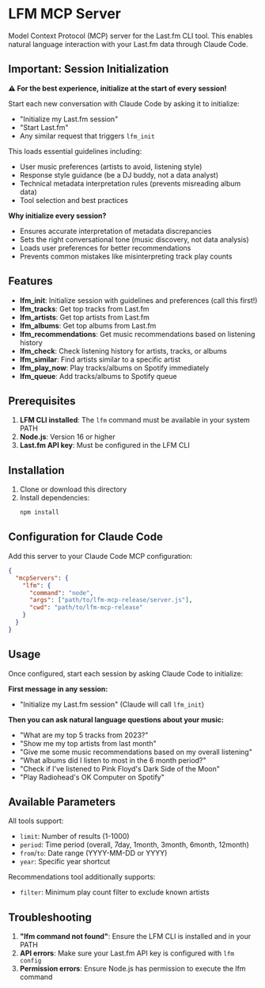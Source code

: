 # LFM MCP Server

Model Context Protocol (MCP) server for the Last.fm CLI tool. This enables natural language interaction with your Last.fm data through Claude Code.

## Important: Session Initialization

**⚠️ For the best experience, initialize at the start of every session!**

Start each new conversation with Claude Code by asking it to initialize:
- "Initialize my Last.fm session"
- "Start Last.fm"
- Any similar request that triggers `lfm_init`

This loads essential guidelines including:
- User music preferences (artists to avoid, listening style)
- Response style guidance (be a DJ buddy, not a data analyst)
- Technical metadata interpretation rules (prevents misreading album data)
- Tool selection and best practices

**Why initialize every session?**
- Ensures accurate interpretation of metadata discrepancies
- Sets the right conversational tone (music discovery, not data analysis)
- Loads user preferences for better recommendations
- Prevents common mistakes like misinterpreting track play counts

## Features

- **lfm_init**: Initialize session with guidelines and preferences (call this first!)
- **lfm_tracks**: Get top tracks from Last.fm
- **lfm_artists**: Get top artists from Last.fm
- **lfm_albums**: Get top albums from Last.fm
- **lfm_recommendations**: Get music recommendations based on listening history
- **lfm_check**: Check listening history for artists, tracks, or albums
- **lfm_similar**: Find artists similar to a specific artist
- **lfm_play_now**: Play tracks/albums on Spotify immediately
- **lfm_queue**: Add tracks/albums to Spotify queue

## Prerequisites

1. **LFM CLI installed**: The `lfm` command must be available in your system PATH
2. **Node.js**: Version 16 or higher
3. **Last.fm API key**: Must be configured in the LFM CLI

## Installation

1. Clone or download this directory
2. Install dependencies:
   ```bash
   npm install
   ```

## Configuration for Claude Code

Add this server to your Claude Code MCP configuration:

```json
{
  "mcpServers": {
    "lfm": {
      "command": "node",
      "args": ["path/to/lfm-mcp-release/server.js"],
      "cwd": "path/to/lfm-mcp-release"
    }
  }
}
```

## Usage

Once configured, start each session by asking Claude Code to initialize:

**First message in any session:**
- "Initialize my Last.fm session" (Claude will call `lfm_init`)

**Then you can ask natural language questions about your music:**
- "What are my top 5 tracks from 2023?"
- "Show me my top artists from last month"
- "Give me some music recommendations based on my overall listening"
- "What albums did I listen to most in the 6 month period?"
- "Check if I've listened to Pink Floyd's Dark Side of the Moon"
- "Play Radiohead's OK Computer on Spotify"

## Available Parameters

All tools support:
- `limit`: Number of results (1-1000)
- `period`: Time period (overall, 7day, 1month, 3month, 6month, 12month)
- `from`/`to`: Date range (YYYY-MM-DD or YYYY)
- `year`: Specific year shortcut

Recommendations tool additionally supports:
- `filter`: Minimum play count filter to exclude known artists

## Troubleshooting

1. **"lfm command not found"**: Ensure the LFM CLI is installed and in your PATH
2. **API errors**: Make sure your Last.fm API key is configured with `lfm config`
3. **Permission errors**: Ensure Node.js has permission to execute the lfm command